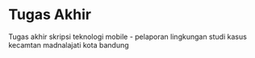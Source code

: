 # Tugas Akhir

Tugas akhir skripsi teknologi mobile - pelaporan lingkungan studi kasus kecamtan madnalajati kota bandung